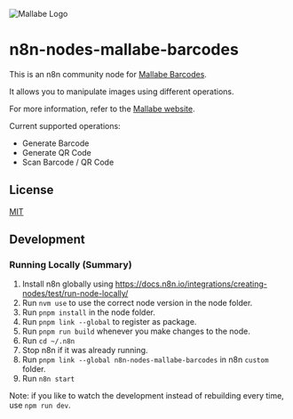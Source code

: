 ![Mallabe Logo](/docs/mallabe-logo.png)

# n8n-nodes-mallabe-barcodes

This is an n8n community node for [Mallabe Barcodes](https://www.mallabe.com/).

It allows you to manipulate images using different operations.

For more information, refer to the [Mallabe website](https://www.mallabe.com/).

Current supported operations:
- Generate Barcode
- Generate QR Code
- Scan Barcode / QR Code

## License

[MIT](https://github.com/n8n-io/n8n-nodes-starter/blob/master/LICENSE.md)

## Development
### Running Locally (Summary)
1. Install n8n globally using https://docs.n8n.io/integrations/creating-nodes/test/run-node-locally/
2. Run `nvm use` to use the correct node version in the node folder.
3. Run `pnpm install` in the node folder.
4. Run `pnpm link --global` to register as package.
5. Run `pnpm run build` whenever you make changes to the node.
6. Run `cd ~/.n8n`
7. Stop n8n if it was already running.
8. Run `pnpm link --global n8n-nodes-mallabe-barcodes` in n8n `custom` folder.
9. Run `n8n start`

Note: if you like to watch the development instead of rebuilding every time, use `npm run dev`.
